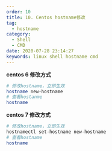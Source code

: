```yaml
---
order: 10
title: 10. Centos hostname修改
tag:
  - hostname
category:
  - Shell
  - CMD
date: 2020-07-28 23:14:27
keywords: linux shell hostname cmd
---
```


**centos 6 修改方式**

```bash
# 修改hostname，立即生效
hostname new-hostname
# 查看hostanme
hostname
```

**centos 7 修改方式**

```bash
# 修改hostname，立即生效
hostnamectl set-hostname new-hostname
# 查看hostname
hostname
```

